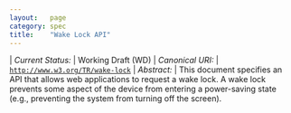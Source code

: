 ```yaml
---
layout:   page
category: spec
title:    "Wake Lock API"
---
```


| *Current Status:* | Working Draft (WD)
| *Canonical URI:* | [`http://www.w3.org/TR/wake-lock`](http://www.w3.org/TR/wake-lock)
| *Abstract:* | This document specifies an API that allows web applications to request a wake lock. A wake lock prevents some aspect of the device from entering a power-saving state (e.g., preventing the system from turning off the screen).